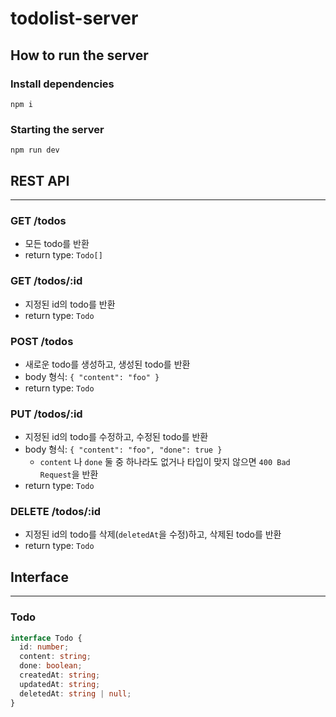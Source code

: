 # todolist-server

## How to run the server

### Install dependencies

`npm i`

### Starting the server

`npm run dev`

## REST API

---

### GET /todos

- 모든 todo를 반환
- return type: `Todo[]`

### GET /todos/:id

- 지정된 id의 todo를 반환
- return type: `Todo`

### POST /todos

- 새로운 todo를 생성하고, 생성된 todo를 반환
- body 형식: `{ "content": "foo" }`
- return type: `Todo`

### PUT /todos/:id

- 지정된 id의 todo를 수정하고, 수정된 todo를 반환
- body 형식: `{ "content": "foo", "done": true }`
  - `content` 나 `done` 둘 중 하나라도 없거나 타입이 맞지 않으면 `400 Bad Request`을 반환
- return type: `Todo`

### DELETE /todos/:id

- 지정된 id의 todo를 삭제(`deletedAt`을 수정)하고, 삭제된 todo를 반환
- return type: `Todo`

## Interface

---

### Todo

```typescript
interface Todo {
  id: number;
  content: string;
  done: boolean;
  createdAt: string;
  updatedAt: string;
  deletedAt: string | null;
}
```

